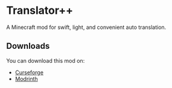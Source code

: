 # Translator++

A Minecraft mod for swift, light, and convenient auto translation.

## Downloads

You can download this mod on:
- [Curseforge](https://www.curseforge.com/minecraft/mc-mods/translatorpp)
- [Modrinth](https://modrinth.com/mod/translatorpp)
